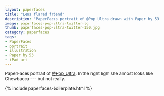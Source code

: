 ```yaml
---
layout: paperfaces
title: "Lens flared friend"
description: "PaperFaces portrait of @Pop_Ultra drawn with Paper by 53 on an iPad."
image: paperfaces-pop-ultra-twitter-lg
thumb: paperfaces-pop-ultra-twitter-150.jpg
category: paperfaces
tags: 
- PaperFaces
- portrait
- illustration
- Paper by 53
- iPad art
---
```


PaperFaces portrait of [@Pop_Ultra](http://twitter.com/Pop_Ultra). In the right light she almost looks like Chewbacca --- but not really.

{% include paperfaces-boilerplate.html %}